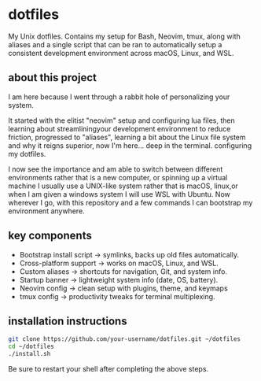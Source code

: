 # dotfiles
My Unix dotfiles. Contains my setup for Bash, Neovim, tmux, along with aliases and a single script that can be ran to automatically setup a consistent development environment across macOS, Linux, and WSL.

## about this project
I am here because I went through a rabbit hole of personalizing your system.

It started with the elitist "neovim" setup and configuring lua files, then learning about streamliningyour development environment to reduce friction, progressed to "aliases", learning a bit about the Linux file system and why it reigns superior, now I'm here... deep in the terminal. configuring my dotfiles.

I now see the importance and am able to switch between different environments rather that is a new computer, or spinning up a virtual machine  I usually use a UNIX-like system rather that is macOS, linux,or when I am given a windows system I will use WSL with Ubuntu. Now wherever I go, with this repository and a few commands I can bootstrap my environment anywhere.

## key components

- Bootstrap install script -> symlinks, backs up old files automatically.
- Cross-platform support -> works on macOS, Linux, and WSL.
- Custom aliases -> shortcuts for navigation, Git, and system info.
- Startup banner -> lightweight system info (date, OS, battery).
- Neovim config -> clean setup with plugins, theme, and keymaps
- tmux config -> productivity tweaks for terminal multiplexing.

## installation instructions

```bash
git clone https://github.com/your-username/dotfiles.git ~/dotfiles
cd ~/dotfiles
./install.sh
```

Be sure to restart your shell after completing the above steps.

